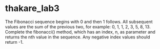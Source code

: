 # thakare_lab3
The Fibonacci sequence begins with 0 and then 1 follows. All subsequent values are the sum of the previous two, for example: 0, 1, 1, 2, 3, 5, 8, 13. Complete the fibonacci() method, which has an index, n, as parameter and returns the nth value in the sequence. Any negative index values should return -1.
